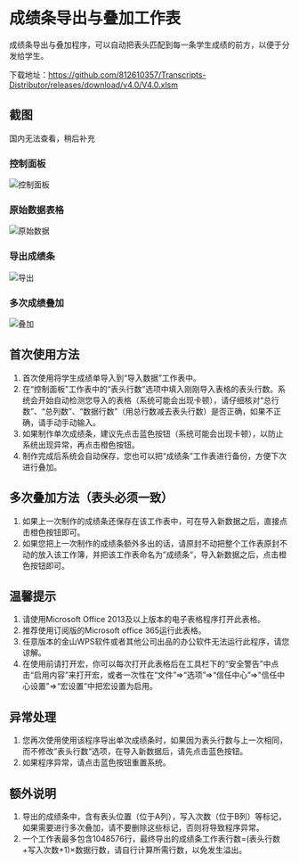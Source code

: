 # 成绩条导出与叠加工作表

成绩条导出与叠加程序，可以自动把表头匹配到每一条学生成绩的前方，以便于分发给学生。

下载地址：<https://github.com/812610357/Transcripts-Distributor/releases/download/v4.0/V4.0.xlsm>

## 截图

国内无法查看，稍后补充

### 控制面板

![控制面板](https://public.bl.files.1drv.com/y4mYUr3oPUBc-sEG_nm49eioKIXQR_CVXRNOYsLwNnq7DCx40tyd_CYeDsaaZybc5zhu-HCFP5W9pZAMAUHEwNXeOVL3ECwoSmh1L1rTpmQCTiJpYtaDpb0BPA-J89-5R7CgWwaMqlvR4QmyEUHf2OmDqPezoY9DPCgSPBbkL7h_sBbgxCuDEjwMgCbngZW3g3TUIe-wY_21MeBd-g79GgiQSFOc78UBy_HfJkeWrZX6ry580JYx1tjFu-wef6oH8Kp)

### 原始数据表格

![原始数据](https://public.bl.files.1drv.com/y4mP3-kwAwcjPwHW7CPzV__GgRGvzqfLgf0z-5Dj5Gi9UVA57Wm2UDEMECKcapLel9pB3fRAq0JGs-w5Wttw44U0BE3MWOAvXfr10ofsd0CP57Vw6r8prQmXEeAvzB-H2oPchWd7fu4zT23q3WvaJ96NOxajHR9YBDEkTdnHr_dk6WJvX91MT1vh-kd4cjz5p8EjbMpVsJtJp39DliGE67ww2wfqt07J1loDJHSW-OgvW6iioz80n3YHfgOcf2W_RZ7)

### 导出成绩条

![导出](https://public.bl.files.1drv.com/y4m1OoVYSpuZcQcZU_PoLgP3XG1iIeRqVT-gDnFs4AUZ_DF37pZUJydJC_hMPwFbvj__HZRXwAIb0iSyHXZSsacrgpZ5OpnDSN7EiVYLvX7-ZVzNABOxM3XM-BOuGb06zOUeXPtf_zxH3JTd3AkPImvMA2nPZItCmfOrVnY32SvnUxCEaimYWoebh98XQ0hlIlb1Zi03mr2PuxFdDFK21WhjljrnkFRN-_uUEAMEA3oltbXnc76JxfyHPeFZPglvrIS)

### 多次成绩叠加

![叠加](https://public.bl.files.1drv.com/y4mUqjigNbrjI-wmVqlGVRlQo5q2yDcTM3WJDu0QQNShVzMD0droenWUqH-lyxMS_EvvVHtza6BFC2Vixf_X9a3Uo_slys4lt-xVCGBk3qOQ-tj6wKoAbfOib9TBR8aR9oaUordgilGyJI61GBmkGxjJYPngevuk8oE-4FclVVVTFZ5iAYQLTa_8_xxAfgdxVqYXK6fa0sU7Nqi6ignFIwb_lS28qfeQm4xflJuSAQBRwRqqyzzZITHpRJ0ickH9eYY)

## 首次使用方法

1. 首次使用将学生成绩单导入到“导入数据”工作表中。
2. 在“控制面板”工作表中的“表头行数”选项中填入刚刚导入表格的表头行数。系统会开始自动检测您导入的表格（系统可能会出现卡顿），请仔细核对“总行数”、“总列数”、“数据行数”（用总行数减去表头行数）是否正确，如果不正确，请手动手动输入。
3. 如果制作单次成绩条，建议先点击蓝色按钮（系统可能会出现卡顿），以防止系统出现异常，再点击橙色按钮。
4. 制作完成后系统会自动保存，您也可以把“成绩条”工作表进行备份，方便下次进行叠加。

## 多次叠加方法（表头必须一致）

1. 如果上一次制作的成绩条还保存在该工作表中，可在导入新数据之后，直接点击橙色按钮即可。
2. 如果您把上一次制作的成绩条额外多出的话，请原封不动把整个工作表原封不动的放入该工作簿，并把该工作表命名为”成绩条“，导入新数据之后，点击橙色按钮即可。

## 温馨提示

1. 请使用Microsoft Office 2013及以上版本的电子表格程序打开此表格。
2. 推荐使用订阅版的Microsoft office 365运行此表格。
3. 任意版本的金山WPS软件或者其他公司出品的办公软件无法运行此程序，请您谅解。
4. 在使用前请打开宏，你可以每次打开此表格后在工具栏下的“安全警告”中点击“启用内容”来打开宏，或者一次性在“文件”=>“选项”=>“信任中心”=>"信任中心设置"=>“宏设置”中把宏设置为启用。

## 异常处理

1. 您再次使用使用该程序导出单次成绩条时，如果因为表头行数与上一次相同，而不修改”表头行数“选项，在导入新数据后，请先点击蓝色按钮。
2. 如果程序异常，请点击蓝色按钮重置系统。

## 额外说明

1. 导出的成绩条中，含有表头位置（位于A列），写入次数（位于B列）等标记，如果需要进行多次叠加，请不要删除这些标记，否则将导致程序异常。
2. 一个工作表最多包含1048576行，最终导出的成绩条工作表行数=(表头行数+写入次数+1)×数据行数，请自行计算所需行数，以免发生溢出。
